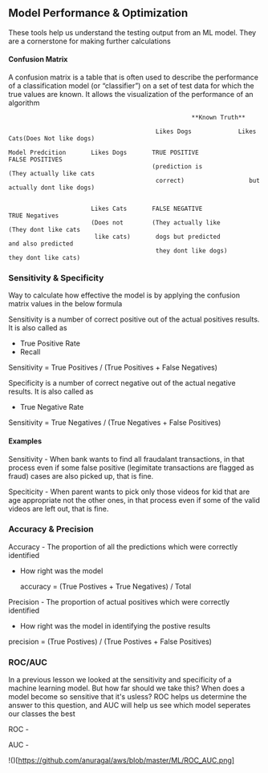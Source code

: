 ## Model Performance & Optimization
These tools help us understand the testing output from an ML model. They are a cornerstone for making further calculations

#### Confusion Matrix
A confusion matrix is a table that is often used to describe the performance of a classification model (or “classifier”) on a set of test data for which the true values are known. It allows the visualization of the performance of an algorithm

```
                                                   **Known Truth**
                                    
                                         Likes Dogs             Likes Cats(Does Not like dogs)

Model Predcition       Likes Dogs       TRUE POSITIVE                 FALSE POSITIVES
                                        (prediction is             (They actually like cats
                                         correct)                  but actually dont like dogs)

      
                       Likes Cats       FALSE NEGATIVE               TRUE Negatives
                       (Does not        (They actually like           (They dont like cats 
                        like cats)       dogs but predicted           and also predicted 
                                         they dont like dogs)         they dont like cats)
```

### Sensitivity & Specificity
Way to calculate how effective the model is by applying the confusion matrix values in the below formula

Sensitivity is a number of correct positive out of the actual positives results. It is also called as 
  - True Positive Rate
  - Recall
  
  Sensitivity = True Positives / (True Positives + False Negatives)
  
Specificity is a number of correct negative out of the actual negative results. It is also called as
  - True Negative Rate
  
  Sensitivity = True Negatives / (True Negatives + False Positives)
  
#### Examples 

Sensitivity - When bank wants to find all fraudalant transactions, in that process even if some false positive (legimitate transactions are flagged as fraud) cases are also picked up, that is fine. 

Speciticity - When parent wants to pick only those videos for kid that are age appropriate not the other ones, in that process even if some of the valid videos are left out, that is fine.


### Accuracy & Precision

Accuracy - The proportion of all the predictions which were correctly identified
  - How right was the model
  
    accuracy = (True Postives + True Negatives) / Total

Precision - The proportion of actual positives which were correctly identified
  - How right was the model in identifying the postive results
  
   precision = (True Postives) / (True Postives + False Positives)
   
### ROC/AUC

In a previous lesson we looked at the sensitivity and specificity of a machine learning model. But how far should we take this? When does a model become so sensitive that it's usless? ROC helps us determine the answer to this question, and AUC will help us see which model seperates our classes the best

ROC - 

AUC - 

!()[https://github.com/anuragal/aws/blob/master/ML/ROC_AUC.png]
